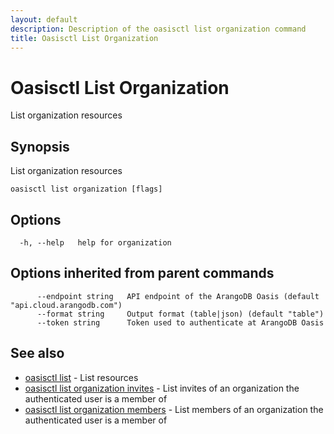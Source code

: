 ```yaml
---
layout: default
description: Description of the oasisctl list organization command
title: Oasisctl List Organization
---
```

# Oasisctl List Organization

List organization resources

## Synopsis

List organization resources

```
oasisctl list organization [flags]
```

## Options

```
  -h, --help   help for organization
```

## Options inherited from parent commands

```
      --endpoint string   API endpoint of the ArangoDB Oasis (default "api.cloud.arangodb.com")
      --format string     Output format (table|json) (default "table")
      --token string      Token used to authenticate at ArangoDB Oasis
```

## See also

* [oasisctl list](oasisctl-list.html)	 - List resources
* [oasisctl list organization invites](oasisctl-list-organization-invites.html)	 - List invites of an organization the authenticated user is a member of
* [oasisctl list organization members](oasisctl-list-organization-members.html)	 - List members of an organization the authenticated user is a member of

